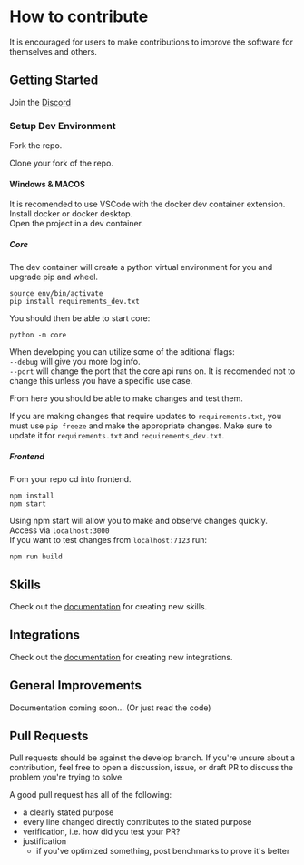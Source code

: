 # How to contribute

It is encouraged for users to make contributions to improve the software for themselves and others.

## Getting Started

Join the [Discord](https://discord.gg/3bZuq9QzFk)

### Setup Dev Environment

Fork the repo.

Clone your fork of the repo.

#### Windows & MACOS
It is recomended to use VSCode with the docker dev container extension.<br>
Install docker or docker desktop.<br>
Open the project in a dev container.<br>

##### Core
The dev container will create a python virtual environment for you and upgrade pip and wheel.
```
source env/bin/activate
pip install requirements_dev.txt
```
You should then be able to start core:
```
python -m core
```
When developing you can utilize some of the aditional flags:<br>
```--debug``` will give you more log info.<br>
```--port``` will change the port that the core api runs on. It is recomended not to change this unless you have a specific use case.

From here you should be able to make changes and test them.

If you are making changes that require updates to ```requirements.txt```, you must use ```pip freeze``` and make the appropriate changes. Make sure to update it for ```requirements.txt``` and ```requirements_dev.txt```.

##### Frontend
From your repo cd into frontend.
```
npm install
npm start
```

Using npm start will allow you to make and observe changes quickly. Access via ```localhost:3000```<br>
If you want to test changes from ```localhost:7123``` run:
```
npm run build
```

## Skills

Check out the [documentation](core/skills/README.md) for creating new skills.

## Integrations

Check out the [documentation](core/integrations/README.md) for creating new integrations.

## General Improvements

Documentation coming soon... (Or just read the code)

## Pull Requests

Pull requests should be against the develop branch. If you're unsure about a contribution, feel free to open a discussion, issue, or draft PR to discuss the problem you're trying to solve.

A good pull request has all of the following:
* a clearly stated purpose
* every line changed directly contributes to the stated purpose
* verification, i.e. how did you test your PR?
* justification
  * if you've optimized something, post benchmarks to prove it's better